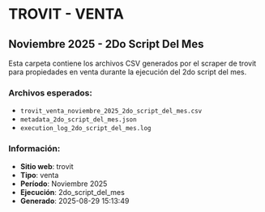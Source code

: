 # TROVIT - VENTA
## Noviembre 2025 - 2Do Script Del Mes

Esta carpeta contiene los archivos CSV generados por el scraper de trovit 
para propiedades en venta durante la ejecución del 2do script del mes.

### Archivos esperados:
- `trovit_venta_noviembre_2025_2do_script_del_mes.csv`
- `metadata_2do_script_del_mes.json`
- `execution_log_2do_script_del_mes.log`

### Información:
- **Sitio web**: trovit
- **Tipo**: venta
- **Período**: Noviembre 2025
- **Ejecución**: 2do_script_del_mes
- **Generado**: 2025-08-29 15:13:49
